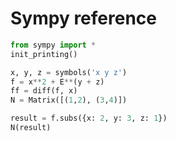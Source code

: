 # Sympy reference

````python
from sympy import *
init_printing()

x, y, z = symbols('x y z')
f = x**2 + E**(y + z)
ff = diff(f, x)
N = Matrix([(1,2), (3,4)])

result = f.subs({x: 2, y: 3, z: 1})
N(result)

````
